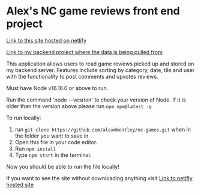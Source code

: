 # Alex's NC game reviews front end project


[Link to this site hosted on netlify](https://main--prismatic-hummingbird-1be272.netlify.app/)

[Link to my backend project where the data is being pulled from](https://alexs-backend-project.herokuapp.com/api)


This application allows users to read game reviews picked up and stored on my backend server. Features include sorting by category, date, tile and user with the functionality to post comments and upvotes reviews.

Must have Node v16.16.0 or above to run.

Run the command 'node --vesrion' to check your version of Node.
If it is older than the version above please run
`npm npm@latest -g`

To run locally:

1. run `git clone https://github.com/alexmbentley/nc-games.git` when in the folder you want to save in
2. Open this file in your code editor.
3. Run `npm install`
4. Type `npm start` in the terminal.

Now you should be able to run the file locally!

If you want to see the site without downloading anything visit
[Link to netifly hosted site](https://main--prismatic-hummingbird-1be272.netlify.app/)
